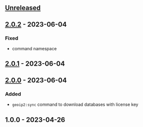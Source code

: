 <a name="unreleased"></a>
## [Unreleased]


<a name="2.0.2"></a>
## [2.0.2] - 2023-06-04
### Fixed
- command namespace


<a name="2.0.1"></a>
## [2.0.1] - 2023-06-04

<a name="2.0.0"></a>
## [2.0.0] - 2023-06-04
### Added
- `geoip2:sync` command to download databases with license key


<a name="1.0.0"></a>
## 1.0.0 - 2023-04-26

[Unreleased]: https://github.com/BombenProdukt/laravel-geoip2/compare/2.0.2...HEAD
[2.0.2]: https://github.com/BombenProdukt/laravel-geoip2/compare/2.0.1...2.0.2
[2.0.1]: https://github.com/BombenProdukt/laravel-geoip2/compare/2.0.0...2.0.1
[2.0.0]: https://github.com/BombenProdukt/laravel-geoip2/compare/1.0.0...2.0.0
